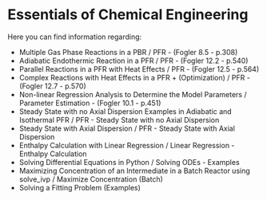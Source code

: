 # Essentials of Chemical Engineering

Here you can find information regarding:
- Multiple Gas Phase Reactions in a PBR / PFR - (Fogler 8.5 - p.308)
- Adiabatic Endothermic Reaction in a PFR / PFR - (Fogler 12.2 - p.540)
- Parallel Reactions in a PFR with Heat Effects / PFR - (Fogler 12.5 - p.564)
- Complex Reactions with Heat Effects in a PFR + (Optimization) / PFR - (Fogler 12.7 - p.570)
- Non-linear Regression Analysis to Determine the Model Parameters / Parameter Estimation - (Fogler 10.1 - p.451)
- Steady State with no Axial Dispersion Examples in Adiabatic and Isothermal PFR / PFR - Steady State with no Axial Dispersion
- Steady State with Axial Dispersion / PFR - Steady State with Axial Dispersion
- Enthalpy Calculation with Linear Regression / Linear Regression - Enthalpy Calculation
- Solving Differential Equations in Python / Solving ODEs - Examples
- Maximizing Concentration of an Intermediate in a Batch Reactor using solve_ivp / Maximize Concentration (Batch)
- Solving a Fitting Problem (Examples)

